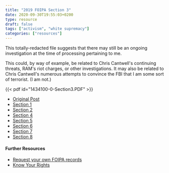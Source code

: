 ```yaml
---
title: "2019 FOIPA Section 3"
date: 2020-09-30T19:55:03+0200
type: resource
draft: false
tags: ["activism", "white supremacy"]
categories: ["resources"]
---
```


This totally-redacted file suggests that there may still be an ongoing investigation at the time of processing pertaining to me.

<!--more-->

This could, by way of example, be related to Chris Cantwell's continuing threats, RAM's riot charges, or other investigations. It may also be related to Chris Cantwell's numerous attempts to convince the FBI that I am some sort of terrorist. (I am not.)

{{< pdf id="1434100-0-Section3.PDF" >}}

- [Original Post](../my-fbi-records/)
- [Section 1](../2019-foipa-section-1/)
- [Section 2](../2019-foipa-section-2/)
- [Section 4](../2019-foipa-section-4/)
- [Section 5](../2019-foipa-section-5/)
- [Section 6](../2019-foipa-section-6/)
- [Section 7](../2019-foipa-section-7/)
- [Section 8](../2019-foipa-section-8/)

#### Further Resources

- [Request your own FOIPA records](https://www.fbi.gov/services/information-management/foipa/requesting-fbi-records)
- [Know Your Rights](https://www.nlg.org/know-your-rights/)
